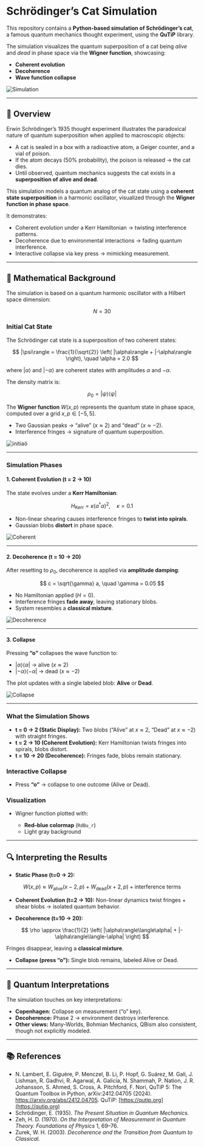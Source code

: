 # Schrödinger’s Cat Simulation

This repository contains a **Python-based simulation of Schrödinger’s cat**, a famous quantum mechanics thought experiment, using the **QuTiP** library.

The simulation visualizes the quantum superposition of a cat being *alive* and *dead* in phase space via the **Wigner function**, showcasing:

* **Coherent evolution**
* **Decoherence**
* **Wave function collapse**

![Simulation](schrodinger_cat.gif)

---

## 📖 Overview

Erwin Schrödinger’s 1935 thought experiment illustrates the paradoxical nature of quantum superposition when applied to macroscopic objects:

* A cat is sealed in a box with a radioactive atom, a Geiger counter, and a vial of poison.
* If the atom decays (50% probability), the poison is released → the cat dies.
* Until observed, quantum mechanics suggests the cat exists in a **superposition of alive and dead**.

This simulation models a quantum analog of the cat state using a **coherent state superposition** in a harmonic oscillator, visualized through the **Wigner function in phase space**.

It demonstrates:

* Coherent evolution under a Kerr Hamiltonian → twisting interference patterns.
* Decoherence due to environmental interactions → fading quantum interference.
* Interactive collapse via key press → mimicking measurement.

---

## 🧮 Mathematical Background

The simulation is based on a quantum harmonic oscillator with a Hilbert space dimension:

$$
N = 30
$$

### Initial Cat State

The Schrödinger cat state is a superposition of two coherent states:

$$
|\psi\rangle = \frac{1}{\sqrt{2}} \left( |\alpha\rangle + |-\alpha\rangle \right), \quad \alpha = 2.0
$$

where $|\alpha\rangle$ and $|-\alpha\rangle$ are coherent states with amplitudes $\alpha$ and $-\alpha$.

The density matrix is:

$$
\rho_0 = |\psi\rangle\langle\psi|
$$

The **Wigner function** $W(x, p)$ represents the quantum state in phase space, computed over a grid $x, p \in [-5, 5]$.

* Two Gaussian peaks → “alive” ($x \approx 2$) and “dead” ($x \approx -2$).
* Interference fringes → signature of quantum superposition.

![initiaö](initial_state.png)

---

### Simulation Phases

#### 1. Coherent Evolution (t = 2 → 10)

The state evolves under a **Kerr Hamiltonian**:

$$
H_{\text{Kerr}} = \kappa (a^\dagger a)^2, \quad \kappa = 0.1
$$

* Non-linear shearing causes interference fringes to **twist into spirals**.
* Gaussian blobs **distort** in phase space.

![Coherent](coherent_evolution.png)

---

#### 2. Decoherence (t = 10 → 20)

After resetting to $\rho_0$, decoherence is applied via **amplitude damping**:

$$
c = \sqrt{\gamma} a, \quad \gamma = 0.05
$$

* No Hamiltonian applied ($H = 0$).
* Interference fringes **fade away**, leaving stationary blobs.
* System resembles a **classical mixture**.

![Decoherence](decoherence.png)

---

#### 3. Collapse

Pressing **“o”** collapses the wave function to:

* $|\alpha\rangle\langle\alpha|$ → alive ($x \approx 2$)
* $|-\alpha\rangle\langle-\alpha|$ → dead ($x \approx -2$)

The plot updates with a single labeled blob: **Alive** or **Dead**.

![Collapse](alive.png)

---

### What the Simulation Shows

* **t = 0 → 2 (Static Display):**
  Two blobs (“Alive” at $x \approx 2$, “Dead” at $x \approx -2$) with straight fringes.
* **t = 2 → 10 (Coherent Evolution):**
  Kerr Hamiltonian twists fringes into spirals, blobs distort.
* **t = 10 → 20 (Decoherence):**
  Fringes fade, blobs remain stationary.

### Interactive Collapse

* Press **“o”** → collapse to one outcome (Alive or Dead).

### Visualization

* Wigner function plotted with:

  * **Red–blue colormap** (`RdBu_r`)
  * Light gray background

---

## 🔍 Interpreting the Results

* **Static Phase (t=0 → 2):**

$$
W(x, p) \approx W_{\text{alive}}(x-2, p) + W_{\text{dead}}(x+2, p) + \text{interference terms}
$$

* **Coherent Evolution (t=2 → 10):**
  Non-linear dynamics twist fringes + shear blobs → isolated quantum behavior.

* **Decoherence (t=10 → 20):**

$$
\rho \approx \frac{1}{2} \left( |\alpha\rangle\langle\alpha| + |-\alpha\rangle\langle-\alpha| \right)
$$

Fringes disappear, leaving a **classical mixture**.

* **Collapse (press “o”):**
  Single blob remains, labeled Alive or Dead.

---

## 🌌 Quantum Interpretations

The simulation touches on key interpretations:

* **Copenhagen:** Collapse on measurement (“o” key).
* **Decoherence:** Phase 2 → environment destroys interference.
* **Other views:** Many-Worlds, Bohmian Mechanics, QBism also consistent, though not explicitly modeled.

---

## 📚 References

* N. Lambert, E. Giguère, P. Menczel, B. Li, P. Hopf, G. Suárez, M. Gali, J. Lishman, R. Gadhvi, R. Agarwal, A. Galicia, N. Shammah, P. Nation, J. R. Johansson, S. Ahmed, S. Cross, A. Pitchford, F. Nori, QuTiP 5: The Quantum Toolbox in Python, arXiv:2412.04705 (2024). <https://arxiv.org/abs/2412.04705>.
QuTiP: [https://qutip.org](https://qutip.org)
* Schrödinger, E. (1935). *The Present Situation in Quantum Mechanics.*
* Zeh, H. D. (1970). *On the Interpretation of Measurement in Quantum Theory.* *Foundations of Physics* 1, 69–76.
* Zurek, W. H. (2003). *Decoherence and the Transition from Quantum to Classical.*
